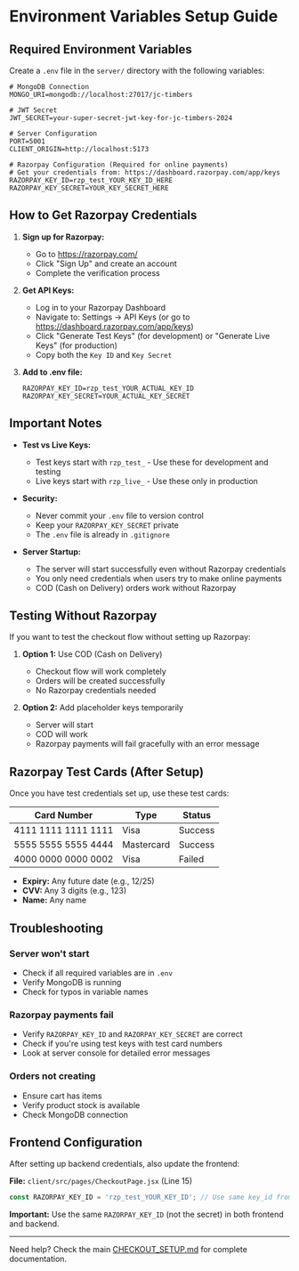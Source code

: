 # Environment Variables Setup Guide

## Required Environment Variables

Create a `.env` file in the `server/` directory with the following variables:

```env
# MongoDB Connection
MONGO_URI=mongodb://localhost:27017/jc-timbers

# JWT Secret
JWT_SECRET=your-super-secret-jwt-key-for-jc-timbers-2024

# Server Configuration
PORT=5001
CLIENT_ORIGIN=http://localhost:5173

# Razorpay Configuration (Required for online payments)
# Get your credentials from: https://dashboard.razorpay.com/app/keys
RAZORPAY_KEY_ID=rzp_test_YOUR_KEY_ID_HERE
RAZORPAY_KEY_SECRET=YOUR_KEY_SECRET_HERE
```

## How to Get Razorpay Credentials

1. **Sign up for Razorpay:**
   - Go to https://razorpay.com/
   - Click "Sign Up" and create an account
   - Complete the verification process

2. **Get API Keys:**
   - Log in to your Razorpay Dashboard
   - Navigate to: Settings → API Keys (or go to https://dashboard.razorpay.com/app/keys)
   - Click "Generate Test Keys" (for development) or "Generate Live Keys" (for production)
   - Copy both the `Key ID` and `Key Secret`

3. **Add to .env file:**
   ```env
   RAZORPAY_KEY_ID=rzp_test_YOUR_ACTUAL_KEY_ID
   RAZORPAY_KEY_SECRET=YOUR_ACTUAL_KEY_SECRET
   ```

## Important Notes

- **Test vs Live Keys:**
  - Test keys start with `rzp_test_` - Use these for development and testing
  - Live keys start with `rzp_live_` - Use these only in production

- **Security:**
  - Never commit your `.env` file to version control
  - Keep your `RAZORPAY_KEY_SECRET` private
  - The `.env` file is already in `.gitignore`

- **Server Startup:**
  - The server will start successfully even without Razorpay credentials
  - You only need credentials when users try to make online payments
  - COD (Cash on Delivery) orders work without Razorpay

## Testing Without Razorpay

If you want to test the checkout flow without setting up Razorpay:

1. **Option 1:** Use COD (Cash on Delivery)
   - Checkout flow will work completely
   - Orders will be created successfully
   - No Razorpay credentials needed

2. **Option 2:** Add placeholder keys temporarily
   - Server will start
   - COD will work
   - Razorpay payments will fail gracefully with an error message

## Razorpay Test Cards (After Setup)

Once you have test credentials set up, use these test cards:

| Card Number | Type | Status |
|------------|------|--------|
| 4111 1111 1111 1111 | Visa | Success |
| 5555 5555 5555 4444 | Mastercard | Success |
| 4000 0000 0000 0002 | Visa | Failed |

- **Expiry:** Any future date (e.g., 12/25)
- **CVV:** Any 3 digits (e.g., 123)
- **Name:** Any name

## Troubleshooting

### Server won't start
- Check if all required variables are in `.env`
- Verify MongoDB is running
- Check for typos in variable names

### Razorpay payments fail
- Verify `RAZORPAY_KEY_ID` and `RAZORPAY_KEY_SECRET` are correct
- Check if you're using test keys with test card numbers
- Look at server console for detailed error messages

### Orders not creating
- Ensure cart has items
- Verify product stock is available
- Check MongoDB connection

## Frontend Configuration

After setting up backend credentials, also update the frontend:

**File:** `client/src/pages/CheckoutPage.jsx` (Line 15)

```javascript
const RAZORPAY_KEY_ID = 'rzp_test_YOUR_KEY_ID'; // Use same key_id from .env
```

**Important:** Use the same `RAZORPAY_KEY_ID` (not the secret) in both frontend and backend.

---

Need help? Check the main [CHECKOUT_SETUP.md](../CHECKOUT_SETUP.md) for complete documentation.


